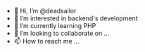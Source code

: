 - 👋 Hi, I’m @deadsailor
- 👀 I’m interested in backend's development
- 🌱 I’m currently learning PHP
- 💞️ I’m looking to collaborate on ...
- 📫 How to reach me ...

<!---
deadsailor/deadsailor is a ✨ special ✨ repository because its `README.md` (this file) appears on your GitHub profile.
You can click the Preview link to take a look at your changes.
--->
